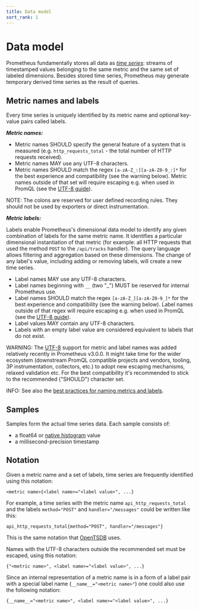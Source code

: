 ```yaml
---
title: Data model
sort_rank: 1
---
```


# Data model

Prometheus fundamentally stores all data as [_time
series_](http://en.wikipedia.org/wiki/Time_series): streams of timestamped
values belonging to the same metric and the same set of labeled dimensions.
Besides stored time series, Prometheus may generate temporary derived time series
as the result of queries.

## Metric names and labels

Every time series is uniquely identified by its metric name and optional key-value pairs called labels.

***Metric names:***

* Metric names SHOULD specify the general feature of a system that is measured (e.g. `http_requests_total` - the total number of HTTP requests received). 
* Metric names MAY use any UTF-8 characters.
* Metric names SHOULD match the regex `[a-zA-Z_:][a-zA-Z0-9_:]*` for the best experience and compatibility (see the warning below). Metric names outside of that set will require escaping e.g. when used in PromQL (see the [UTF-8 guide](../guides/utf8.md#querying)).

NOTE: The colons are reserved for user defined recording rules. They should not be used by exporters or direct instrumentation.

***Metric labels:***

Labels enable Prometheus's dimensional data model to identify any given combination of labels for the same metric name. It identifies a particular dimensional instantiation of that metric (for example: all HTTP requests that used the method `POST` to the `/api/tracks` handler). The query language allows filtering and aggregation based on these dimensions. The change of any label's value, including adding or removing labels, will create a new time series.

* Label names MAY use any UTF-8 characters. 
* Label names beginning with `__` (two "_") MUST be reserved for internal Prometheus use.
* Label names SHOULD match the regex `[a-zA-Z_][a-zA-Z0-9_]*` for the best experience and compatibility (see the warning below). Label names outside of that regex will require escaping e.g. when used in PromQL (see the [UTF-8 guide](../guides/utf8.md#querying)).
* Label values MAY contain any UTF-8 characters.
* Labels with an empty label value are considered equivalent to labels that do not exist.

WARNING: The [UTF-8](../guides/utf8.md) support for metric and label names was added relatively recently in Prometheus v3.0.0. It might take time for the wider ecosystem (downstream PromQL compatible projects and vendors, tooling, 3P instrumentation, collectors, etc.) to adopt new escaping mechanisms, relaxed validation etc. For the best compatibility it's recommended to stick to the recommended ("SHOULD") character set.

INFO: See also the [best practices for naming metrics and labels](/docs/practices/naming/).

## Samples

Samples form the actual time series data. Each sample consists of:

* a float64 or [native histogram](https://prometheus.io/docs/specs/native_histograms/) value
* a millisecond-precision timestamp

## Notation

Given a metric name and a set of labels, time series are frequently identified
using this notation:

    <metric name>{<label name>="<label value>", ...}

For example, a time series with the metric name `api_http_requests_total` and
the labels `method="POST"` and `handler="/messages"` could be written like
this:

    api_http_requests_total{method="POST", handler="/messages"}

This is the same notation that [OpenTSDB](http://opentsdb.net/) uses.

Names with the UTF-8 characters outside the recommended set must be escaped, using
this notation:

    {"<metric name>", <label name>="<label value>", ...}

Since an internal representation of a metric name is in a form of a label pair
with a special label name (`__name__="<metric name>"`) one could also use the following notation:

    {__name__="<metric name>", <label name>="<label value>", ...}


